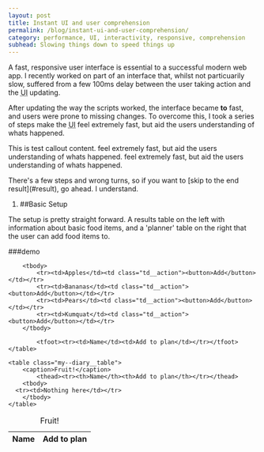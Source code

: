 ```yaml
---
layout: post
title: Instant UI and user comprehension
permalink: /blog/instant-ui-and-user-comprehension/
category: performance, UI, interactivity, responsive, comprehension
subhead: Slowing things down to speed things up
---
```



<p class="post--intro">A fast, responsive  user interface is essential to a successful modern web app. I recently worked on part of an interface that, whilst not particuarily slow, suffered from a few 100ms delay between the user taking action and the <abbr title="User Interface">UI</abbr> updating. </p>

After updating the way the scripts worked, the interface became __to__ fast, and users were prone to missing changes. To overcome this, I took a series of steps make the <abbr title="User Interface">UI</abbr> feel extremely fast, but aid the users understanding of whats happened.

<aside class="callout">
<p>This is test callout content. feel extremely fast, but aid the users understanding of whats happened. feel extremely fast, but aid the users understanding of whats happened.</p>
</aside>
There&#39;s a few steps and wrong turns, so if you want to [skip to the end result](#result), go ahead. I understand.

1. ##Basic Setup

The setup is pretty straight forward. A results table on the left with information about basic food items, and a 'planner' table on the right that the user can add food items to.

<div class="demo-panel_code">
###demo
    <table class="search--results__table">
        <caption>Fruit!</caption>
            <thead><tr><th>Name</th><th>Add to plan</th></tr></thead>

        <tbody>
            <tr><td>Apples</td><td class="td__action"><button>Add</button></td></tr>
            <tr><td>Bananas</td><td class="td__action"><button>Add</button></td></tr>
            <tr><td>Pears</td><td class="td__action"><button>Add</button></td></tr>
            <tr><td>Kumquat</td><td class="td__action"><button>Add</button></td></tr>
        </tbody>

            <tfoot><tr><td>Name</td><td>Add to plan</td></tr></tfoot>
    </table>

    <table class="my--diary__table">
        <caption>Fruit!</caption>
            <thead><tr><th>Name</th><th>Add to plan</th></tr></thead>
        <tbody>
      <tr><td>Nothing here</td></tr>
        </tbody>
    </table>
</div>

<script src="https://cdn.rawgit.com/google/code-prettify/master/loader/run_prettify.js"></script>
